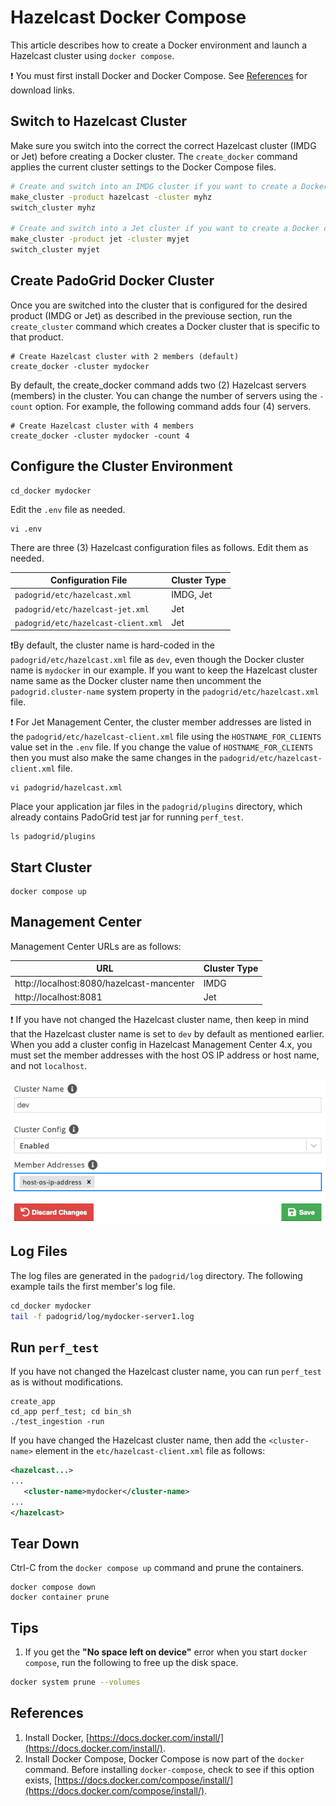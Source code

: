# Hazelcast Docker Compose

This article describes how to create a Docker environment and launch a Hazelcast cluster using `docker compose`.

:exclamation: You must first install Docker and Docker Compose. See [References](#references) for download links.

## Switch to Hazelcast Cluster

Make sure you switch into the correct the correct Hazelcast cluster (IMDG or Jet) before creating a Docker cluster. The `create_docker` command applies the current cluster settings to the Docker Compose files.

```bash
# Create and switch into an IMDG cluster if you want to create a Docker cluster for IMDG.
make_cluster -product hazelcast -cluster myhz 
switch_cluster myhz

# Create and switch into a Jet cluster if you want to create a Docker cluster for Jet.
make_cluster -product jet -cluster myjet
switch_cluster myjet
```

## Create PadoGrid Docker Cluster

Once you are switched into the cluster that is configured for the desired product (IMDG or Jet) as described in the previouse section, run the `create_cluster` command which creates a Docker cluster that is specific to that product.

```console
# Create Hazelcast cluster with 2 members (default)
create_docker -cluster mydocker
```

By default, the create_docker command adds two (2) Hazelcast servers (members) in the cluster. You can change the number of servers using the `-count` option. For example, the following command adds four (4) servers.

```console
# Create Hazelcast cluster with 4 members
create_docker -cluster mydocker -count 4
```

## Configure the Cluster Environment

```console
cd_docker mydocker
```

Edit the `.env` file as needed.

```console
vi .env
```

There are three (3) Hazelcast configuration files as follows. Edit them as needed.

| Configuration File                         | Cluster Type |
| ------------------------------------------ | ------------ |
| `padogrid/etc/hazelcast.xml`               | IMDG, Jet    |
| `padogrid/etc/hazelcast-jet.xml`           | Jet          |
| `padogrid/etc/hazelcast-client.xml`        | Jet          |

:exclamation:By default, the cluster name is hard-coded in the `padogrid/etc/hazelcast.xml` file as `dev`, even though the Docker cluster name is `mydocker` in our example. If you want to keep the Hazelcast cluster name same as the Docker cluster name then uncomment the `padogrid.cluster-name` system property in the `padogrid/etc/hazelcast.xml` file.

:exclamation: For Jet Management Center, the cluster member addresses are listed in the `padogrid/etc/hazelcast-client.xml` file using the `HOSTNAME_FOR_CLIENTS` value set in the `.env` file. If you change the value of `HOSTNAME_FOR_CLIENTS` then you must also make the same changes in the `padogrid/etc/hazelcast-client.xml` file.

```console
vi padogrid/hazelcast.xml
```

Place your application jar files in the `padogrid/plugins` directory, which already contains PadoGrid test jar for running `perf_test`. 

```console
ls padogrid/plugins
```

## Start Cluster

```console
docker compose up
```

## Management Center

Management Center URLs are as follows:

| URL                                       | Cluster Type |
| ----------------------------------------- | ------------ |
| http://localhost:8080/hazelcast-mancenter | IMDG         |
| http://localhost:8081                     | Jet          |

:exclamation: If you have not changed the Hazelcast cluster name, then keep in mind that the Hazelcast cluster name is set to `dev` by default as mentioned earlier. When you add a cluster config in Hazelcast Management Center 4.x, you must set the member addresses with the host OS IP address or host name, and not `localhost`.

![Hazelcast 4.x: host-os-ip-address](images/mc-manage-clusters.png)


## Log Files

The log files are generated in the `padogrid/log` directory. The following example tails the first member's log file.

```bash
cd_docker mydocker
tail -f padogrid/log/mydocker-server1.log
```

## Run `perf_test`

If you have not changed the Hazelcast cluster name, you can run `perf_test` as is without modifications.

```console
create_app
cd_app perf_test; cd bin_sh
./test_ingestion -run
```
 
If you have changed the Hazelcast cluster name, then add the `<cluster-name>` element in the `etc/hazelcast-client.xml` file as follows:

```xml
<hazelcast...>
...
   <cluster-name>mydocker</cluster-name>
...
</hazelcast>
```

## Tear Down

Ctrl-C from the `docker compose up` command and prune the containers.

```console
docker compose down
docker container prune
```

## Tips

1. If you get the **"No space left on device"** error when you start `docker compose`, run the following to free up the disk space.

```bash
docker system prune --volumes
````

## References
1. Install Docker, [https://docs.docker.com/install/](https://docs.docker.com/install/).
2. Install Docker Compose, Docker Compose is now part of the `docker` command. Before installing `docker-compose`, check to see if this option exists, [https://docs.docker.com/compose/install/](https://docs.docker.com/compose/install/). 
